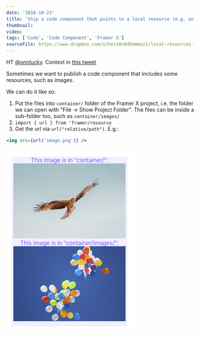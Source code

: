 ```yaml
---
date: '2018-10-23'
title: 'Ship a code component that points to a local resource (e.g. an image)'
thumbnail:
video:
tags: ['Code', 'Code Component', 'Framer X']
sourceFile: https://www.dropbox.com/s/hes16n045mmmuz1/local-resources.framerx?dl=0
---
```


HT [@onnlucky](https://twitter.com/onnlucky). Context in [this tweet](https://twitter.com/onnlucky/status/1047463917977579520)

Sometimes we want to publish a code component that includes some resources, such as images.

We can do it like so:

1. Put the files into `container/` folder of the Framer X project, i.e. the folder we can open with "File -> Show Project Folder". The files can be inside a sub-folder too, such as `container/images/`
2. `import { url } from 'framer/resource`
3. Get the url via `url("relative/path")`. E.g.:

```jsx
<img src={url('image.png')} />
```

![local-resources](./media/local-resources.png)
